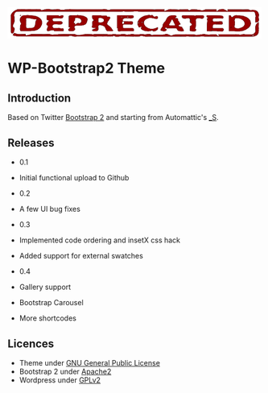 ![DEPRECATED](DEPRECATED-728x90.png)

WP-Bootstrap2 Theme
===================

Introduction
------------

Based on Twitter [Bootstrap 2](http://getbootstrap.com/2.3.2/) and starting from
Automattic's [_S](http://github.com/Automattic/_s).


Releases
--------

*  0.1
  *  Initial functional upload to Github


*  0.2
  *  A few UI bug fixes


*  0.3
  *  Implemented code ordering and insetX css hack
  *  Added support for external swatches


*  0.4
  *  Gallery support
  *  Bootstrap Carousel
  *  More shortcodes


Licences
--------

- Theme under [GNU General Public License](http://www.gnu.org/licenses/gpl.html)
- Bootstrap 2 under [Apache2](http://www.apache.org/licenses/LICENSE-2.0)
- Wordpress under [GPLv2](http://www.gnu.org/licenses/gpl-2.0.html)
